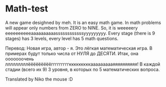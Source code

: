 # Math-test
A new game desighned by meh. It is an easy math game. In math problems will appear only numbers from ZERO to NINE. So,  it is weeeeery eeeeeeeeeeaaaaaaaaaassssssssssssyyyyyyyyy. Every stage (there is 9 stages) has 3 levels, every level has 5 math questions.

Перевод:
Новая игра, автор - я. Это лёгкая математическая игра. В примерах будут только числа от НУЛЯ до ДЕСЯТИ. Итак, она ооооооочень лллллллллёёёёёёёёёгггггггггкккккккккаааааааааяяяяяяяяяя! В каждой стадии (всего их 9) 3 уровня, в которых по 5 математических вопроса. 

Translated by Niko the mouse :D
